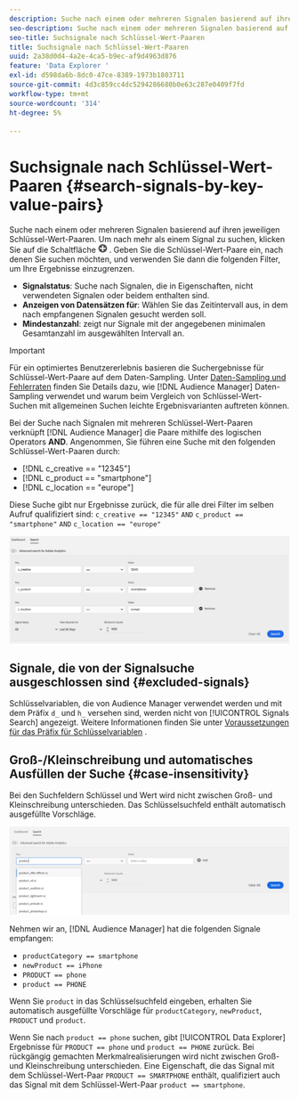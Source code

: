 ```yaml
---
description: Suche nach einem oder mehreren Signalen basierend auf ihren jeweiligen Schlüssel-Wert-Paaren.
seo-description: Suche nach einem oder mehreren Signalen basierend auf ihren jeweiligen Schlüssel-Wert-Paaren.
seo-title: Suchsignale nach Schlüssel-Wert-Paaren
title: Suchsignale nach Schlüssel-Wert-Paaren
uuid: 2a38d0d4-4a2e-4ca5-b9ec-af9d4963d876
feature: 'Data Explorer '
exl-id: d598da6b-8dc0-47ce-8389-1973b1803711
source-git-commit: 4d3c859cc4dc5294286680b0e63c287e0409f7fd
workflow-type: tm+mt
source-wordcount: '314'
ht-degree: 5%

---
```


# Suchsignale nach Schlüssel-Wert-Paaren {#search-signals-by-key-value-pairs}

Suche nach einem oder mehreren Signalen basierend auf ihren jeweiligen Schlüssel-Wert-Paaren.
Um nach mehr als einem Signal zu suchen, klicken Sie auf die Schaltfläche ![Hinzufügen](assets/icon_add.png) . Geben Sie die Schlüssel-Wert-Paare ein, nach denen Sie suchen möchten, und verwenden Sie dann die folgenden Filter, um Ihre Ergebnisse einzugrenzen.

* **Signalstatus**: Suche nach Signalen, die in Eigenschaften, nicht verwendeten Signalen oder beidem enthalten sind.
* **Anzeigen von Datensätzen für**: Wählen Sie das Zeitintervall aus, in dem nach empfangenen Signalen gesucht werden soll.
* **Mindestanzahl**: zeigt nur Signale mit der angegebenen minimalen Gesamtanzahl im ausgewählten Intervall an.

>[!IMPORTANT]
>
>Für ein optimiertes Benutzererlebnis basieren die Suchergebnisse für Schlüssel-Wert-Paare auf dem Daten-Sampling. Unter [Daten-Sampling und Fehlerraten](/help/using/reporting/report-sampling.md) finden Sie Details dazu, wie [!DNL Audience Manager] Daten-Sampling verwendet und warum beim Vergleich von Schlüssel-Wert-Suchen mit allgemeinen Suchen leichte Ergebnisvarianten auftreten können.

Bei der Suche nach Signalen mit mehreren Schlüssel-Wert-Paaren verknüpft [!DNL Audience Manager] die Paare mithilfe des logischen Operators **AND**. Angenommen, Sie führen eine Suche mit den folgenden Schlüssel-Wert-Paaren durch:

* [!DNL c_creative == "12345"]
* [!DNL c_product == "smartphone"]
* [!DNL c_location == "europe"]

Diese Suche gibt nur Ergebnisse zurück, die für alle drei Filter im selben Aufruf qualifiziert sind: `c_creative == "12345"` `AND` `c_product == "smartphone"` `AND` `c_location == "europe"`

![](assets/signals-search.png)

## Signale, die von der Signalsuche ausgeschlossen sind {#excluded-signals}

Schlüsselvariablen, die von Audience Manager verwendet werden und mit dem Präfix `d_` und `h_` versehen sind, werden nicht von [!UICONTROL Signals Search] angezeigt. Weitere Informationen finden Sie unter [Voraussetzungen für das Präfix für Schlüsselvariablen](../../traits/trait-variable-prefixes.md) .

## Groß-/Kleinschreibung und automatisches Ausfüllen der Suche {#case-insensitivity}

Bei den Suchfeldern Schlüssel und Wert wird nicht zwischen Groß- und Kleinschreibung unterschieden. Das Schlüsselsuchfeld enthält automatisch ausgefüllte Vorschläge.

![](assets/signal-search-suggestions.png)

Nehmen wir an, [!DNL Audience Manager] hat die folgenden Signale empfangen:

* `productCategory == smartphone`
* `newProduct == iPhone`
* `PRODUCT == phone`
* `product == PHONE`

Wenn Sie `product` in das Schlüsselsuchfeld eingeben, erhalten Sie automatisch ausgefüllte Vorschläge für `productCategory`, `newProduct`, `PRODUCT` und `product`.

Wenn Sie nach `product == phone` suchen, gibt [!UICONTROL Data Explorer] Ergebnisse für `PRODUCT == phone` und `product == PHONE` zurück.
Bei rückgängig gemachten Merkmalrealisierungen wird nicht zwischen Groß- und Kleinschreibung unterschieden. Eine Eigenschaft, die das Signal mit dem Schlüssel-Wert-Paar `PRODUCT == SMARTPHONE` enthält, qualifiziert auch das Signal mit dem Schlüssel-Wert-Paar `product == smartphone`.
